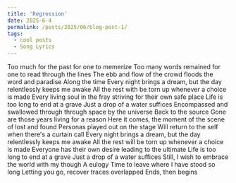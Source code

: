 ```yaml
---
title: 'Regression'
date: 2025-6-4
permalink: /posts/2025/06/blog-post-1/
tags:
  - cool posts
  - Song Lyrics
---
```

Too much for the past for one to memerize
Too many words remained for one to read through the lines
The ebb and flow of the crowd floods the word and paradise
Along the time
Every night brings a dream, but the day relentlessly keeps me awake
All the rest with be torn up whenever a choice is made
Every living soul in the fray striving for their own safe place
Life is too long to end at a grave
Just a drop of a water suffices
Encompassed and swallowed through through space by the universe
Back to the source
Gone are those years living for a reason
Here it comes, the moment of the scene of lost and found
Personas played out on the stage
Will return to the self when there's a curtain call
Every night brings a dream, but the day relentlessly keeps me awake
All the rest will be torn up whenever a choice is made
Everyone has their own desire leading to the ultimate
Life is too long to end at a grave
Just a drop of a water suffices
Still, I wish to embrace the world with my though
A eulogy
Time to leave where I have stood so long
Letting you go, recover traces overlapped
Ends, then begins
